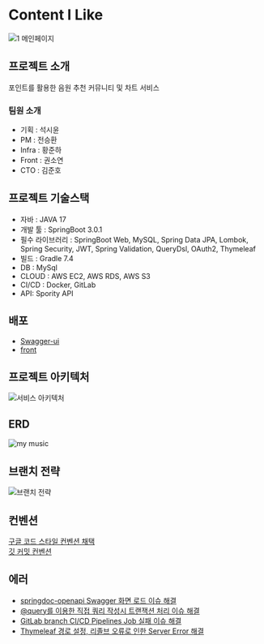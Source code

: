  # Content I Like
![1 메인페이지](https://user-images.githubusercontent.com/101695482/219110106-cccef149-0bbf-4a3d-8f50-ebbe1ae6148c.jpg)

 ## 프로젝트 소개
포인트를 활용한 음원 추천 커뮤니티 및 차트 서비스

### 팀원 소개
- 기획 : 석시윤
- PM : 전승환
- Infra : 황준하
- Front : 권소연
- CTO : 김준호

## 프로젝트 기술스택

- 자바 : JAVA 17
- 개발 툴 : SpringBoot 3.0.1
- 필수 라이브러리 : SpringBoot Web, MySQL, Spring Data JPA, Lombok, Spring Security, JWT, Spring Validation, QueryDsl, OAuth2, Thymeleaf
- 빌드 : Gradle 7.4
- DB : MySql
- CLOUD : AWS EC2, AWS RDS, AWS S3
- CI/CD : Docker, GitLab
- API: Spority API

## 배포
- [Swagger-ui](http://ec2-13-209-70-72.ap-northeast-2.compute.amazonaws.com:8080/swagger-ui)<br>
- [front](http://ec2-13-209-70-72.ap-northeast-2.compute.amazonaws.com:8080/)

## 프로젝트 아키텍처
![서비스 아키텍처](https://user-images.githubusercontent.com/101695482/219257204-d34d0c33-648a-45f0-baaf-933fe52687d3.jpg)

## ERD
![my music](https://user-images.githubusercontent.com/101695482/219098041-0edc3203-602a-431f-8355-f656e679c122.jpg)

## 브랜치 전략
![브랜치 전략](https://user-images.githubusercontent.com/101695482/219111361-bed62816-d16b-4f5b-a0e4-11a60b37c4c7.jpg)

## 컨벤션
[구글 코드 스타일 컨벤션 채택](https://google.github.io/styleguide/javaguide.html)<br>
[깃 커밋 컨벤션](https://projects-space.notion.site/c8bd2afa00f2467ea8ab50023315f212)

## 에러
- [springdoc-openapi Swagger 화면 로드 이슈 해결](https://chordplaylist.tistory.com/251)
- [@query를 이용한 직접 쿼리 작성시 트랜잭션 처리 이슈 해결](https://chordplaylist.tistory.com/254)
- [GitLab branch CI/CD Pipelines Job 실패 이슈 해결](https://chordplaylist.tistory.com/258)
- [Thymeleaf 경로 설정, 리졸브 오류로 인한 Server Error 해결](https://chordplaylist.tistory.com/273)
